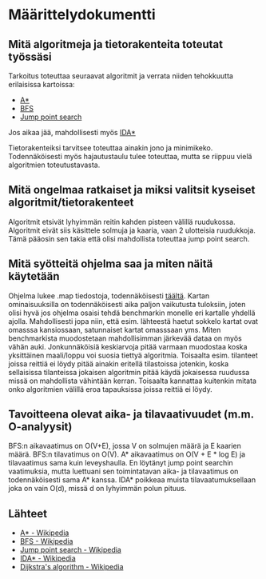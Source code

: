 # Määrittelydokumentti

## Mitä algoritmeja ja tietorakenteita toteutat työssäsi

Tarkoitus toteuttaa seuraavat algoritmit ja verrata niiden tehokkuutta erilaisissa kartoissa:

* [A*](https://en.wikipedia.org/wiki/A*_search_algorithm)
* [BFS](https://en.wikipedia.org/wiki/Breadth-first_search)
* [Jump point search](https://en.wikipedia.org/wiki/Jump_point_search) 

Jos aikaa jää, mahdollisesti myös [IDA*](https://en.wikipedia.org/wiki/Iterative_deepening_A*)

Tietorakenteiksi tarvitsee toteuttaa ainakin jono ja minimikeko. Todennäköisesti myös hajautustaulu tulee toteuttaa, mutta se riippuu vielä algoritmien toteutustavasta.

## Mitä ongelmaa ratkaiset ja miksi valitsit kyseiset algoritmit/tietorakenteet

Algoritmit etsivät lyhyimmän reitin kahden pisteen välillä ruudukossa. Algoritmit eivät siis käsittele solmuja ja kaaria, vaan 2 ulotteisia ruudukkoja. Tämä pääosin sen takia että olisi mahdollista toteuttaa jump point search.

## Mitä syötteitä ohjelma saa ja miten näitä käytetään

Ohjelma lukee .map tiedostoja, todennäköisesti [täältä](https://www.movingai.com/benchmarks/grids.html). Kartan ominaisuuksilla on todennäköisesti aika paljon vaikutusta tuloksiin, joten olisi hyvä jos ohjelma osaisi tehdä benchmarkin monelle eri kartalle yhdellä ajolla. Mahdollisesti jopa niin, että esim. lähteestä haetut sokkelo kartat ovat omasssa kansiossaan, satunnaiset kartat omasssaan yms. Miten benchmarkista muodostetaan mahdollisimman järkevää dataa on myös vähän auki. Jonkunnäköisiä keskiarvoja pitää varmaan muodostaa koska yksittäinen maali/loppu voi suosia tiettyä algoritmia. Toisaalta esim. tilanteet joissa reittiä ei löydy pitää ainakin eritellä tilastoissa jotenkin, koska sellaisissa tilanteissa jokaisen algoritmin pitää käydä jokaisessa ruudussa missä on mahdollista vähintään kerran. Toisaalta kannattaa kuitenkin mitata onko algoritmien välillä eroa tapauksissa joissa reittiä ei löydy.

## Tavoitteena olevat aika- ja tilavaativuudet (m.m. O-analyysit)

BFS:n aikavaatimus on O(V+E), jossa V on solmujen määrä ja E kaarien määrä. BFS:n tilavatimus on O(V). A* aikavaatimus on O(V + E \* log E) ja tilavaatimus sama kuin leveyshaulla. En löytänyt jump point searchin vaatimuksia, mutta luettuani sen toimintatavan aika- ja tilavaatimus on todennäköisesti sama A* kanssa. IDA* poikkeaa muista tilavaatumuksellaan joka on vain O(d), missä d on lyhyimmän polun pituus.

## Lähteet

* [A* - Wikipedia](https://en.wikipedia.org/wiki/A*_search_algorithm)
* [BFS - Wikipedia](https://en.wikipedia.org/wiki/Breadth-first_search)
* [Jump point search - Wikipedia](https://en.wikipedia.org/wiki/Jump_point_search) 
* [IDA* - Wikipedia](https://en.wikipedia.org/wiki/Iterative_deepening_A*)
* [Dijkstra's algorithm - Wikipedia](https://en.wikipedia.org/wiki/Dijkstra%27s_algorithm)